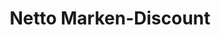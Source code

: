 ---
title: "Netto Marken-Discount"
url: /seesen/netto-marken-discount-im-koppelkamp/
shop: Supermarkt
---